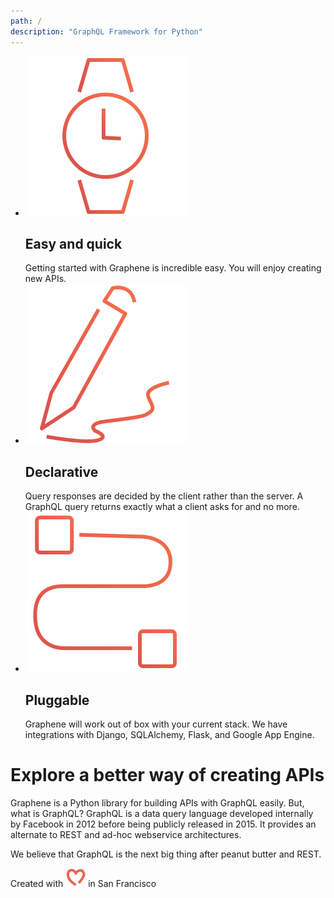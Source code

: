 ```yaml
---
path: /
description: "GraphQL Framework for Python"
---
```

<div class="intro">

* ![watch](./watch.png)
  ## Easy and quick
  Getting started with Graphene is incredible easy. You will enjoy creating new APIs.
* ![pencil](./pencil.png)
  ## Declarative
  Query responses are decided by the client rather than the server. A GraphQL query returns exactly what a client asks for and no more.
* ![plug](./plug.png)
  ## Pluggable
  Graphene will work out of box with your current stack. We have integrations with Django, SQLAlchemy, Flask, and Google App Engine.

</div>

<div class="summary">
<div class="summary-content">

# Explore a better way of creating APIs

Graphene is a Python library for building APIs with GraphQL easily. But, what is GraphQL? GraphQL is a data query language developed internally by Facebook in 2012 before being publicly released in 2015. It provides an alternate to REST and ad-hoc webservice architectures.

We believe that GraphQL is the next big thing after peanut butter and REST.
</div>
</div>

<div class="footer-love">

Created with ![love](./love.png) in San Francisco

</div>

<!-- <div class="starwars-example-wrapper"><a class="starwars-example" href="http://swapi.graphene-python.org/">Check our Django Starwars API example!</a></div>


<div>
<div class="homepage-intro">

## Meet Graphene

Graphene is a Python library for building *GraphQL* schemas/types fast and easily.


* **Easy to use**: Graphene helps you use *GraphQL* in Python easily.
* Graphene has **builtin support for Relay**.
* Support for **Django**, **SQLAlchemy** and **GAE**: mapping the models automatically to *GraphQL* types.

</div>
</div>

<div>

#### What is GraphQL?
*GraphQL* is a data query language and runtime designed to request and deliver data in a performant way.

Advantages of using *GraphQL*:
* Only **one API endpoint**. One roundtrip for fetch everything you need.
* No data overfetching or underfetching.
* Autogenerated Graphical UI and docs based in your schema.
<div> -->
